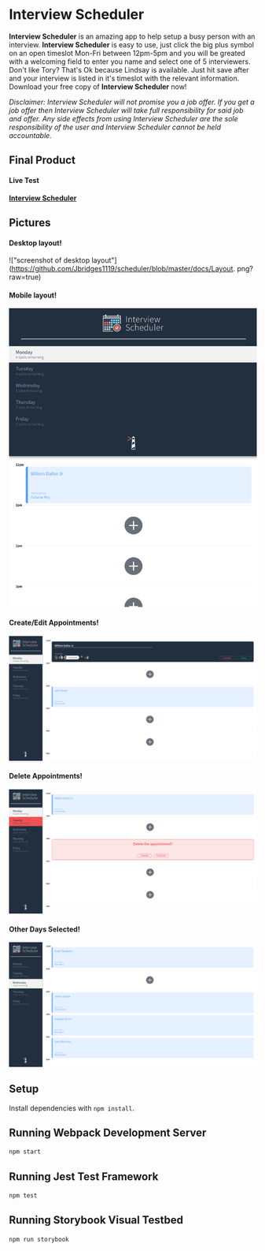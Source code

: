# Interview Scheduler

**Interview Scheduler** is an amazing app to help setup a busy person with an interview. **Interview Scheduler** is easy to use, just click the big plus symbol on an open timeslot Mon-Fri between 12pm-5pm and you will be greated with a welcoming field to enter you name and select one of 5 interviewers. Don't like Tory? That's Ok because Lindsay is available. Just hit save after and your interview is listed in it's timeslot with the relevant information. Download your free copy of **Interview Scheduler** now! 


*Disclaimer: Interview Scheduler will not promise you a job offer. If you get a job offer then Interview Scheduler will take full responsibility for said job and offer. Any side effects from using Interview Scheduler are the sole responsibility of the user and Interview Scheduler cannot be held accountable.*



## Final Product

#### Live Test

**[Interview Scheduler](https://62d8be91472cad0009c7796b--interview-scheduler-jbridges.netlify.app/)**



## Pictures

#### Desktop layout!
!["screenshot of desktop layout"](https://github.com/Jbridges1119/scheduler/blob/master/docs/Layout.
png?raw=true)

#### Mobile layout!
!["screenshot of mobile layout"](https://github.com/Jbridges1119/scheduler/blob/master/docs/mobile.png?raw=true)

#### Create/Edit Appointments!
!["screenshot of create/editing appointments"](https://github.com/Jbridges1119/scheduler/blob/master/docs/Edit-Create.png?raw=true)

#### Delete Appointments!
!["screenshot of deleting appointments"](https://github.com/Jbridges1119/scheduler/blob/master/docs/Delete.png?raw=true)

#### Other Days Selected!
!["screenshot of other days"](https://github.com/Jbridges1119/scheduler/blob/master/docs/other-%20days.png?raw=true)



## Setup

Install dependencies with `npm install`.

## Running Webpack Development Server

```sh
npm start
```

## Running Jest Test Framework

```sh
npm test
```

## Running Storybook Visual Testbed

```sh
npm run storybook
```
